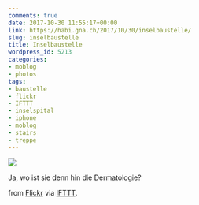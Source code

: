 ```yaml
---
comments: true
date: 2017-10-30 11:55:17+00:00
link: https://habi.gna.ch/2017/10/30/inselbaustelle/
slug: inselbaustelle
title: Inselbaustelle
wordpress_id: 5213
categories:
- moblog
- photos
tags:
- baustelle
- flickr
- IFTTT
- inselspital
- iphone
- moblog
- stairs
- treppe
---
```


![](http://ift.tt/2yW53uS)  

Ja, wo ist sie denn hin die Dermatologie?  

from [Flickr](http://ift.tt/2gU40of) via [IFTTT](http://ift.tt/1c4nCfM).

